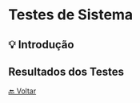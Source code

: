 # Testes de Sistema

## 💡 Introdução

## Resultados dos Testes

[🔙 Voltar](../tests/introducao.md/#️-roteiro-de-teste)